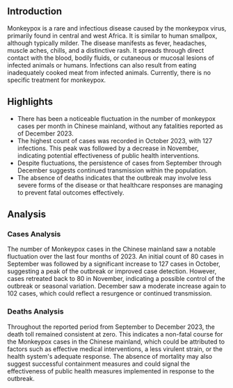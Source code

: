 ## Introduction

Monkeypox is a rare and infectious disease caused by the monkeypox virus, primarily found in central and west Africa. It is similar to human smallpox, although typically milder. The disease manifests as fever, headaches, muscle aches, chills, and a distinctive rash. It spreads through direct contact with the blood, bodily fluids, or cutaneous or mucosal lesions of infected animals or humans. Infections can also result from eating inadequately cooked meat from infected animals. Currently, there is no specific treatment for monkeypox.


## Highlights

- There has been a noticeable fluctuation in the number of monkeypox cases per month in Chinese mainland, without any fatalities reported as of December 2023. <br/>
- The highest count of cases was recorded in October 2023, with 127 infections. This peak was followed by a decrease in November, indicating potential effectiveness of public health interventions. <br/>
- Despite fluctuations, the persistence of cases from September through December suggests continued transmission within the population. <br/>
- The absence of deaths indicates that the outbreak may involve less severe forms of the disease or that healthcare responses are managing to prevent fatal outcomes effectively.

## Analysis

### Cases Analysis
The number of Monkeypox cases in the Chinese mainland saw a notable fluctuation over the last four months of 2023. An initial count of 80 cases in September was followed by a significant increase to 127 cases in October, suggesting a peak of the outbreak or improved case detection. However, cases retreated back to 80 in November, indicating a possible control of the outbreak or seasonal variation. December saw a moderate increase again to 102 cases, which could reflect a resurgence or continued transmission.

### Deaths Analysis
Throughout the reported period from September to December 2023, the death toll remained consistent at zero. This indicates a non-fatal course for the Monkeypox cases in the Chinese mainland, which could be attributed to factors such as effective medical interventions, a less virulent strain, or the health system's adequate response. The absence of mortality may also suggest successful containment measures and could signal the effectiveness of public health measures implemented in response to the outbreak.
